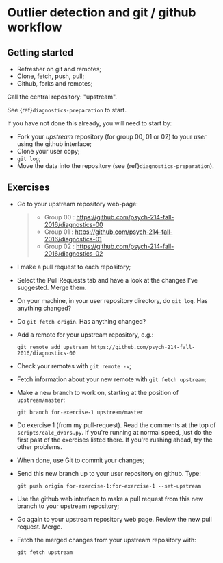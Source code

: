# Outlier detection and git / github workflow

## Getting started

- Refresher on git and remotes;
- Clone, fetch, push, pull;
- Github, forks and remotes;

Call the central repository: "upstream".

See {ref}`diagnostics-preparation` to start.

If you have not done this already, you will need to start by:

- Fork your *upstream* repository (for group 00, 01 or 02) to your *user*
  using the github interface;
- Clone your user copy;
- `git log`;
- Move the data into the repository (see {ref}`diagnostics-preparation`).

## Exercises

- Go to your upstream repository web-page:

  > - Group 00 : <https://github.com/psych-214-fall-2016/diagnostics-00>
  > - Group 01 : <https://github.com/psych-214-fall-2016/diagnostics-01>
  > - Group 02 : <https://github.com/psych-214-fall-2016/diagnostics-02>

- I make a pull request to each repository;

- Select the Pull Requests tab and have a look at the changes I've suggested.
  Merge them.

- On your machine, in your user repository directory, do `git log`.  Has
  anything changed?

- Do `git fetch origin`.  Has anything changed?

- Add a remote for your upstream repository, e.g.:

  ```
  git remote add upstream https://github.com/psych-214-fall-2016/diagnostics-00
  ```

- Check your remotes with `git remote -v`;

- Fetch information about your new remote with `git fetch upstream`;

- Make a new branch to work on, starting at the position of
  `upstream/master`:

  ```
  git branch for-exercise-1 upstream/master
  ```

- Do exercise 1 (from my pull-request). Read the comments at the top of
  `scripts/calc_dvars.py`.  If you're running at normal speed, just do the
  first past of the exercises listed there.  If you're rushing ahead, try the
  other problems.

- When done, use Git to commit your changes;

- Send this new branch up to your user repository on github.  Type:

  ```
  git push origin for-exercise-1:for-exercise-1 --set-upstream
  ```

- Use the github web interface to make a pull request from this new branch to
  your upstream repository;

- Go again to your upstream repository web page.  Review the new pull request.
  Merge.

- Fetch the merged changes from your upstream repository with:

  ```
  git fetch upstream
  ```
